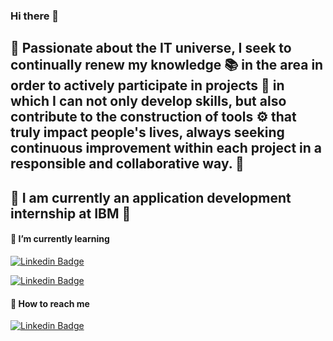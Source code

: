 ### Hi there 👋

<!--
**Camila-Isabela/Camila-Isabela** is a ✨ _special_ ✨ repository because its `README.md` (this file) appears on your GitHub profile.

Here are some ideas to get you started:

- 🔭 I’m currently working on ...
- 🌱 I’m currently learning ...
- 👯 I’m looking to collaborate on ...
- 🤔 I’m looking for help with ...
- 💬 Ask me about ...
- 📫 How to reach me: ...
- 😄 Pronouns: ...
- ⚡ Fun fact: ...
-->
## 🎈 Passionate about the IT universe, I seek to continually renew my knowledge 📚 in the area in order to actively participate in projects 📑 in which I can not only develop skills, but also contribute to the construction of tools  ⚙  that truly impact people's lives, always seeking continuous improvement within each project in a responsible and collaborative way. 🙌

## 🐝 I am currently an application development internship at IBM 🔵

<h4>🌱  I’m currently learning </h4>

<a target="_blank" rel="noopener noreferrer" href="https://camo.githubusercontent.com/df1b3148326786c637313ee851e7500306e23f40/68747470733a2f2f696d672e736869656c64732e696f2f62616467652f2d4a6176617363726970742d79656c6c6f773f7374796c653d666c61742d737175617265266c6f676f3d4a6176617363726970742323266c6f676f436f6c6f723d7768697465"><img src="https://camo.githubusercontent.com/df1b3148326786c637313ee851e7500306e23f40/68747470733a2f2f696d672e736869656c64732e696f2f62616467652f2d4a6176617363726970742d79656c6c6f773f7374796c653d666c61742d737175617265266c6f676f3d4a6176617363726970742323266c6f676f436f6c6f723d7768697465" alt="Linkedin Badge" data-canonical-src="https://img.shields.io/badge/-Javascript-yellow?style=flat-square&amp;logo=Javascript##&amp;logoColor=white" style="max-width:100%;"></a>

<a target="_blank" rel="noopener noreferrer" href="https://camo.githubusercontent.com/86fa24699e810b15e96e062ca543de7c559fe66f/68747470733a2f2f696d672e736869656c64732e696f2f62616467652f2d52656163742d626c61636b3f7374796c653d666c61742d737175617265266c6f676f3d52656163742323266c6f676f436f6c6f723d7768697465"><img src="https://camo.githubusercontent.com/86fa24699e810b15e96e062ca543de7c559fe66f/68747470733a2f2f696d672e736869656c64732e696f2f62616467652f2d52656163742d626c61636b3f7374796c653d666c61742d737175617265266c6f676f3d52656163742323266c6f676f436f6c6f723d7768697465" alt="Linkedin Badge" data-canonical-src="https://img.shields.io/badge/-React-black?style=flat-square&amp;logo=React##&amp;logoColor=white" style="max-width:100%;"></a>

<h4> 💬 How to reach me</h4>

</a> [![Linkedin Badge](https://img.shields.io/badge/-LinkedIn-blue?style=flat-square&logo=Linkedin&logoColor=white&link=https://www.linkedin.com/in/camila-isabela/)](https://www.linkedin.com/in/camila-isabela/) 

 
